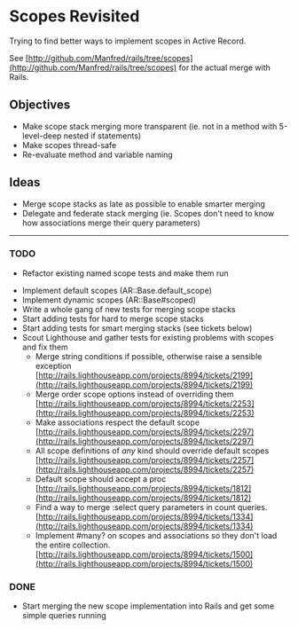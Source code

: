 # Scopes Revisited

Trying to find better ways to implement scopes in Active Record.

See [http://github.com/Manfred/rails/tree/scopes](http://github.com/Manfred/rails/tree/scopes) for the actual merge with Rails.

## Objectives

* Make scope stack merging more transparent (ie. not in a method with 5-level-deep nested if statements)
* Make scopes thread-safe
* Re-evaluate method and variable naming

## Ideas

* Merge scope stacks as late as possible to enable smarter merging
* Delegate and federate stack merging (ie. Scopes don't need to know how associations merge their query parameters)

---

### TODO

* Refactor existing named scope tests and make them run
- Implement default scopes (AR::Base.default_scope)
- Implement dynamic scopes (AR::Base#scoped)
- Write a whole gang of new tests for merging scope stacks
- Start adding tests for hard to merge scope stacks
- Start adding tests for smart merging stacks (see tickets below)
- Scout Lighthouse and gather tests for existing problems with scopes and fix them
  - Merge string conditions if possible, otherwise raise a sensible exception
    [http://rails.lighthouseapp.com/projects/8994/tickets/2199](http://rails.lighthouseapp.com/projects/8994/tickets/2199)
  - Merge order scope options instead of overriding them
    [http://rails.lighthouseapp.com/projects/8994/tickets/2253](http://rails.lighthouseapp.com/projects/8994/tickets/2253)
  - Make associations respect the default scope
    [http://rails.lighthouseapp.com/projects/8994/tickets/2297](http://rails.lighthouseapp.com/projects/8994/tickets/2297)
  - All scope definitions of _any_ kind should override default scopes
    [http://rails.lighthouseapp.com/projects/8994/tickets/2257](http://rails.lighthouseapp.com/projects/8994/tickets/2257)
  - Default scope should accept a proc
    [http://rails.lighthouseapp.com/projects/8994/tickets/1812](http://rails.lighthouseapp.com/projects/8994/tickets/1812)
  - Find a way to merge :select query parameters in count queries.
    [http://rails.lighthouseapp.com/projects/8994/tickets/1334](http://rails.lighthouseapp.com/projects/8994/tickets/1334)
  - Implement #many? on scopes and associations so they don't load the entire collection.
    [http://rails.lighthouseapp.com/projects/8994/tickets/1500](http://rails.lighthouseapp.com/projects/8994/tickets/1500)

### DONE

- Start merging the new scope implementation into Rails and get some simple queries running
